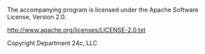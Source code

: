 The accompanying program is licensed under the Apache Software
License, Version 2.0.

http://www.apache.org/licenses/LICENSE-2.0.txt

Copyright Department 24c, LLC
